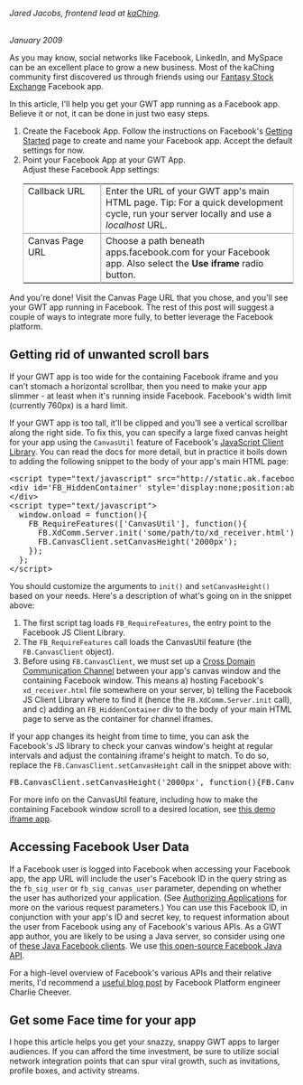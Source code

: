 <style>

div.screenshot img {
  margin: 20px;
}

</style>

<p><i>Jared Jacobs,  frontend lead at <a href="http://kaching.com">kaChing</a>.</i></p>
<br>
<i>January 2009</i>

<p>As you may know, social networks like Facebook, LinkedIn, and MySpace can be an excellent place to grow a new business. Most of the kaChing community first discovered us through friends using our <a href="http://www.facebook.com/apps/application.php?id=2339204748">Fantasy Stock Exchange</a> Facebook app.</p>

<p>In this article, I'll help you get your GWT app running as a Facebook app. Believe it or not, it can be done in just two easy steps.</p>

<ol>
  <li>Create the Facebook App. Follow the instructions on Facebook's <a href="http://developers.facebook.com/get_started.php">Getting Started</a> page to create and name your Facebook app. Accept the default settings for now.</li>

  <li>Point your Facebook App at your GWT App.
<br>
    Adjust these Facebook App settings:
<br>
    <table style="border: 1px solid rgb(192, 192, 192);" cellpadding="3" cellspacing="0">
      <tbody>
        <tr>
          <td style="border-color: rgb(192, 192, 192); border-width: 2px; border-right: 2px solid rgb(192, 192, 192); border-bottom: 2px solid rgb(192, 192, 192);" valign="top" width="120">Callback URL</td>
          <td style="border-color: rgb(192, 192, 192); border-width: 2px; border-bottom: 2px solid rgb(192, 192, 192);">Enter the URL of your GWT app's main HTML page. Tip: For a quick development cycle, run your server locally and use a <i>localhost</i> URL.</td>
        </tr>
        <tr>
          <td style="border-color: rgb(192, 192, 192); border-width: 2px; border-right: 2px solid rgb(192, 192, 192);" valign="top" width="120">Canvas Page URL</td>
          <td>Choose a path beneath apps.facebook.com for your Facebook app. Also select the <b>Use iframe</b> radio button.</td>
        </tr>
      </tbody>
    </table></li>
</ol>

<p>And you're done! Visit the Canvas Page URL that you chose, and you'll see your GWT app running in Facebook. The rest of this post will suggest a couple of ways to integrate more fully, to better leverage the Facebook platform.</p>

<h2>Getting rid of unwanted scroll bars</h2>

<p>If your GWT app is too wide for the containing Facebook iframe and you can't stomach a horizontal scrollbar, then you need to make your app slimmer - at least when it's running inside Facebook. Facebook's width limit (currently 760px) is a hard limit.</p>

<p>If your GWT app is too tall, it'll be clipped and you'll see a vertical scrollbar along the right side. To fix this, you can specify a large fixed canvas height for your app using the <code>CanvasUtil</code> feature of Facebook's <a href="http://wiki.developers.facebook.com/index.php/JavaScript_Client_Library">JavaScript Client Library</a>. You can read the docs for more detail, but in practice it boils down to adding the following snippet to the body of your app's main HTML page:</p>

<pre class="code">
&lt;script type=&quot;text/javascript&quot; src=&quot;http://static.ak.facebook.com/js/api_lib/v0.4/FeatureLoader.js.php&quot;&gt;&lt;/script&gt;
&lt;div id='FB_HiddenContainer' style='display:none;position:absolute;left:-100px;top:-100px;width:0;height:0'&gt;
&lt;/div&gt;
&lt;script type=&quot;text/javascript&quot;&gt;
  window.onload = function(){
    FB_RequireFeatures(['CanvasUtil'], function(){
      FB.XdComm.Server.init('some/path/to/xd_receiver.html');
      FB.CanvasClient.setCanvasHeight('2000px');
    });
  };
&lt;/script&gt;
</pre>

<p>You should customize the arguments to <code>init()</code> and <code>setCanvasHeight()</code> based on your needs. Here's a description of what's going on in the snippet above:</p>

<ol>
  <li>The first script tag loads <code>FB_RequireFeatures</code>, the entry point to the Facebook JS Client Library.</li>
  <li>The <code>FB_RequireFeatures</code> call loads the CanvasUtil feature (the <code>FB.CanvasClient</code> object).</li>
  <li>Before using <code>FB.CanvasClient</code>, we must set up a <a href="http://wiki.developers.facebook.com/index.php/Cross_Domain_Communication_Channel">Cross Domain Communication Channel</a> between your app's canvas window and the containing Facebook window. This means a) hosting Facebook's <code>xd_receiver.html</code> file somewhere on your server, b) telling the Facebook JS Client Library where to find it (hence the <code>FB.XdComm.Server.init</code> call), and c) adding an <code>FB_HiddenContainer</code> div to the body of your main HTML page to serve as the container for channel iframes.</li>
</ol>

<p>If your app changes its height from time to time, you can ask the Facebook's JS library to check your canvas window's height at regular intervals and adjust the containing iframe's height to match. To do so, replace the <code>FB.CanvasClient.setCanvasHeight</code> call in the snippet above with:</p>

<pre class="code">
FB.CanvasClient.setCanvasHeight('2000px', function(){FB.CanvasClient.startTimerToSizeToContent()});
</pre>

<p>For more info on the CanvasUtil feature, including how to make the containing Facebook window scroll to a desired location, see <a href="http://apps.facebook.com/wzhu_public_resize/">this demo iframe app</a>.</p>

<h2>Accessing Facebook User Data</h2>

<p>If a Facebook user is logged into Facebook when accessing your Facebook app, the app URL will include the user's Facebook ID in the query string as the <code>fb_sig_user</code> or <code>fb_sig_canvas_user</code> parameter, depending on whether the user has authorized your application. (See <a href="http://wiki.developers.facebook.com/index.php/Authorizing_Applications">Authorizing Applications</a> for more on the various request parameters.) You can use this Facebook ID, in conjunction with your app's ID and secret key, to request information about the user from Facebook using any of Facebook's various APIs. As a GWT app author, you are likely to be using a Java server, so consider using one of <a href="http://wiki.developers.facebook.com/index.php/Java#Alternative_Java_clients">these Java Facebook clients</a>. We use <a href="http://code.google.com/p/facebook-java-api/">this open-source Facebook Java API</a>.<p>

<p>For a high-level overview of Facebook's various APIs and their relative merits, I'd recommend a <a href="http://www.ccheever.com/blog/?p=10">useful blog post</a> by Facebook Platform engineer Charlie Cheever.</p>

<h2>Get some Face time for your app</h2>

<p>I hope this article helps you get your snazzy, snappy GWT apps to larger audiences. If you can afford the time investment, be sure to utilize social network integration points that can spur viral growth, such as invitations, profile boxes, and activity streams.</p>


